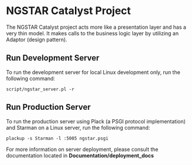 # NGSTAR Catalyst Project

The NGSTAR Catalyst project acts more like a presentation layer and has a very thin model. It makes calls to the business logic layer by utilizing an Adaptor (design pattern).

## Run Development Server

To run the development server for local Linux development only, run the following command:

    script/ngstar_server.pl -r

## Run Production Server

To run the production server using Plack (a PSGI protocol implementation) and Starman on a Linux server, run the following command:

    plackup -s Starman -l :5005 ngstar.psgi

For more information on server deployment, please consult the documentation located in **Documentation/deployment_docs**
